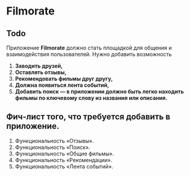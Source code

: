 
# Filmorate
## Todo
Приложение **Filmorate** должно стать площадкой для общения и взаимодействия пользователей. 
Нужно добавить возможность
1. **Заводить друзей,** 
2. **Оставлять отзывы,**  
3. **Рекомендовать фильмы друг другу,** 
4. **Должна появиться лента событий,**
5. **Добавить поиск — в приложении должно быть легко находить фильмы по ключевому слову из названия или описания.**
## Фич-лист того, что требуется добавить в приложение. 
1. Функциональность «Отзывы».
2. Функциональность «Поиск».
3. Функциональность «Общие фильмы».
4. Функциональность «Рекомендации».
5. Функциональность «Лента событий».
